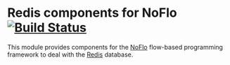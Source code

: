 Redis components for NoFlo [![Build Status](https://secure.travis-ci.org/noflo/noflo-redis.png?branch=master)](https://travis-ci.org/noflo/noflo-redis)
=========================

This module provides components for the [NoFlo](http://noflojs.org/) flow-based programming framework to deal with the [Redis](http://redis.io/) database.
